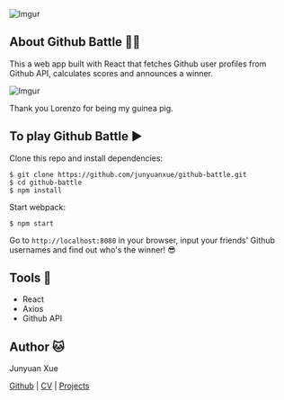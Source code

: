 ![Imgur](http://i.imgur.com/qfscWHS.png)

## About Github Battle :guardsman:
This a web app built with React that fetches Github user profiles from Github API, calculates scores and announces a winner.

![Imgur](http://i.imgur.com/Z9fwr0P.png)

Thank you Lorenzo for being my guinea pig.

## To play Github Battle :arrow_forward:

Clone this repo and install dependencies:
```
$ git clone https://github.com/junyuanxue/github-battle.git
$ cd github-battle
$ npm install
```
Start webpack:
```
$ npm start
```
Go to `http://localhost:8080` in your browser, input your friends' Github usernames and find out who's the winner! :sunglasses:

## Tools :wrench:
* React
* Axios
* Github API

## Author :cat:
Junyuan Xue

[Github](https://github.com/junyuanxue)
| [CV](https://github.com/junyuanxue/cv)
| [Projects](https://github.com/junyuanxue/cv#projects)
